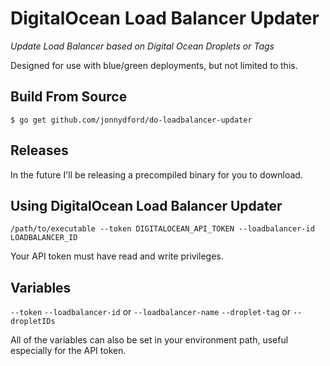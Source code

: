 # DigitalOcean Load Balancer Updater
_Update Load Balancer based on Digital Ocean Droplets or Tags_

Designed for use with blue/green deployments, but not limited to this. 

## Build From Source

```
$ go get github.com/jonnydford/do-loadbalancer-updater
```

## Releases
In the future I'll be releasing a precompiled binary for you to download. 

## Using DigitalOcean Load Balancer Updater

```
/path/to/executable --token DIGITALOCEAN_API_TOKEN --loadbalancer-id LOADBALANCER_ID
```

Your API token must have read and write privileges.

## Variables
``--token``
``--loadbalancer-id`` or ``--loadbalancer-name``
``--droplet-tag`` or ``--dropletIDs``

All of the variables can also be set in your environment path, useful especially for the API token.
